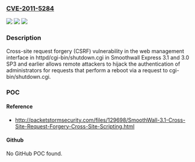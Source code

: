 ### [CVE-2011-5284](https://cve.mitre.org/cgi-bin/cvename.cgi?name=CVE-2011-5284)
![](https://img.shields.io/static/v1?label=Product&message=n%2Fa&color=blue)
![](https://img.shields.io/static/v1?label=Version&message=n%2Fa&color=blue)
![](https://img.shields.io/static/v1?label=Vulnerability&message=n%2Fa&color=brighgreen)

### Description

Cross-site request forgery (CSRF) vulnerability in the web management interface in httpd/cgi-bin/shutdown.cgi in Smoothwall Express 3.1 and 3.0 SP3 and earlier allows remote attackers to hijack the authentication of administrators for requests that perform a reboot via a request to cgi-bin/shutdown.cgi.

### POC

#### Reference
- http://packetstormsecurity.com/files/129698/SmoothWall-3.1-Cross-Site-Request-Forgery-Cross-Site-Scripting.html

#### Github
No GitHub POC found.

